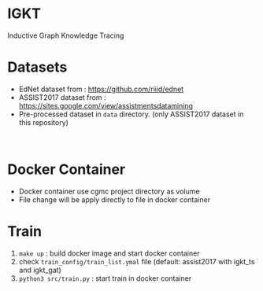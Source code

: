 # IGKT
Inductive Graph Knowledge Tracing

# Datasets 
- EdNet dataset from : https://github.com/riiid/ednet
- ASSIST2017 dataset from : https://sites.google.com/view/assistmentsdatamining
- Pre-processed dataset in `data` directory. (only ASSIST2017 dataset in this repository)
<br />

# Docker Container
- Docker container use cgmc project directory as volume 
- File change will be apply directly to file in docker container

# Train 
1. `make up` : build docker image and start docker container
2. check `train_config/train_list.ymal` file (default: assist2017 with igkt_ts and igkt_gat)
3. `python3 src/train.py` : start train in docker container

<br />
